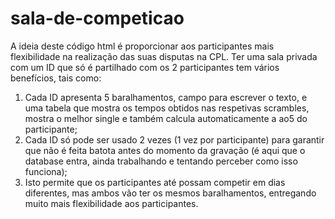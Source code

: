 # sala-de-competicao

A ideia deste código html é proporcionar aos participantes mais flexibilidade na realização das suas disputas na CPL. Ter uma sala privada com um  ID que só é partilhado com os 2 participantes tem vários benefícios, tais como:

1. Cada ID apresenta 5 baralhamentos, campo para escrever o texto, e uma tabela que mostra os tempos obtidos nas respetivas scrambles, mostra o melhor single e também calcula automaticamente a ao5 do participante;
2. Cada ID só pode ser usado 2 vezes (1 vez por participante) para garantir que não é feita batota antes do momento da gravação (é aqui que o database entra, ainda trabalhando e tentando perceber como isso funciona);
3. Isto permite que os participantes até possam competir em dias diferentes, mas ambos vão ter os mesmos baralhamentos, entregando muito mais flexibilidade aos participantes.
